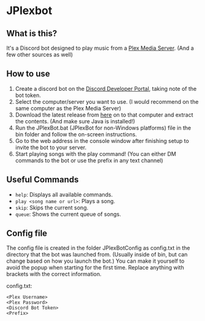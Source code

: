 # JPlexbot

## What is this?

It's a Discord bot designed to play music from a [Plex Media Server](https://plex.tv). (And a few other sources as well)

## How to use

1) Create a discord bot on the [Discord Developer Portal](https://discordapp.com/developers/applications/), taking note of the bot token.
1) Select the computer/server you want to use. (I would recommend on the same computer as the Plex Media Server)
2) Download the latest release from [here](https://github.com/MoSadie/JPlexBot/releases/latest) on to that computer and extract the contents. (And make sure Java is installed!)
3) Run the JPlexBot.bat (JPlexBot for non-Windows platforms) file in the bin folder and follow the on-screen instructions.
4) Go to the web address in the console window after finishing setup to invite the bot to your server.
5) Start playing songs with the play command! (You can either DM commands to the bot or use the prefix in any text channel)

## Useful Commands
- `help`: Displays all available commands.
- `play <song name or url>`: Plays a song.
- `skip`: Skips the current song.
- `queue`: Shows the current queue of songs.

## Config file
The config file is created in the folder JPlexBotConfig as config.txt in the directory that the bot was launched from. (Usually inside of bin, but can change based on how you launch the bot.) You can make it yourself to avoid the popup when starting for the first time. Replace anything with brackets with the correct information.

config.txt:
```
<Plex Username>
<Plex Password>
<Discord Bot Token>
<Prefix>
```
